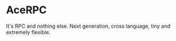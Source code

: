 # AceRPC

It's RPC and nothing else. Next generation, cross language, tiny and extremely flexible. 
